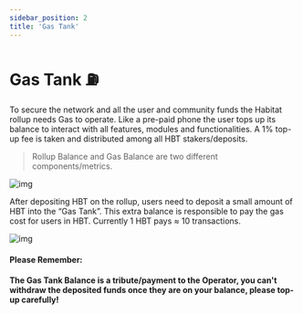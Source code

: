 ```yaml
---
sidebar_position: 2
title: 'Gas Tank'
---
```


# Gas Tank ⛽
To secure the network and all the user and community funds the Habitat rollup needs Gas to operate. Like a pre-paid phone the user tops up its balance to interact with all features, modules and functionalities. A 1% top-up fee is taken and distributed among all HBT stakers/deposits.

> Rollup Balance and Gas Balance are two different components/metrics.

![img](/gastank.png)

After depositing HBT on the rollup, users need to deposit a small amount of HBT into the “Gas Tank”. This extra balance is responsible to pay the gas cost for users in HBT. Currently 1 HBT pays ≈ 10 transactions.

![img](/topup.png)

#### **Please Remember:**
**The Gas Tank Balance is a tribute/payment to the Operator, you can't withdraw the deposited funds once they are on your balance, please top-up carefully!**
